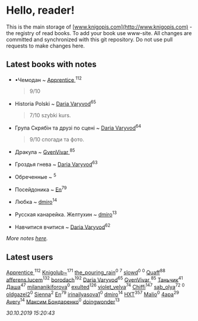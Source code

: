 # Hello, reader!
This is the main storage of [www.knigopis.com](http://www.knigopis.com) - the registry of read books.
To add your book use www-site. All changes are committed and synchronized with this git repository.
Do not use pull requests to make changes here.


## Latest books with notes
* •Чемодан ~ [Apprentice ](users/528/52821952-vkontakte)<sup>112</sup>
    > 9/10

* Historia Polski ~ [Daria Varyvod](users/829/829893410524253-facebook)<sup>65</sup>
    > 7/10 szybki kurs.

* Група Скрябін та друзі по сцені ~ [Daria Varyvod](users/829/829893410524253-facebook)<sup>64</sup>
    > 9/10 спогади та фото.

* Дракула ~ [GvenVivar ](users/158/158266434925901-facebook)<sup>85</sup>

* Гроздья гнева ~ [Daria Varyvod](users/829/829893410524253-facebook)<sup>63</sup>

* Обреченные ~ [](users/270/270444099499-odnoklassniki)<sup>5</sup>

* Посейдоника ~ [En](users/333/333646551-vkontakte)<sup>79</sup>

* Любка ~ [dmiro](users/571/5714115-vkontakte)<sup>14</sup>

* Русская канарейка. Желтухин ~ [dmiro](users/571/5714115-vkontakte)<sup>13</sup>

* Навчитися вчитися ~ [Daria Varyvod](users/829/829893410524253-facebook)<sup>62</sup>


_More notes [here](latest_books_with_notes.md)._


## Latest users
[Apprentice ](users/528/52821952-vkontakte)<sup>112</sup> 
[Knigolub~](users/111/111878597279669641685-google)<sup>171</sup> 
[the_pouring_rain](users/175/175864892-vkontakte)<sup>0</sup> 
[](users/270/270444099499-odnoklassniki)<sup>7</sup> 
[slowd](users/103/103100437955997490081-google)<sup>0</sup> 
[](users/106/106933869236254657812-google)<sup>0</sup> 
[Quaff](users/122/12267158-vkontakte)<sup>88</sup> 
[afferens.lucem](users/196/196071655-vkontakte)<sup>132</sup> 
[borodach](users/157/15706320-vkontakte)<sup>192</sup> 
[Daria Varyvod](users/829/829893410524253-facebook)<sup>65</sup> 
[GvenVivar ](users/158/158266434925901-facebook)<sup>85</sup> 
[Таньчик](users/209/2096581563762610-facebook)<sup>41</sup> 
[Даша](users/334/334696193054530347-mailru)<sup>47</sup> 
[milananikiforova](users/899/89967062-vkontakte)<sup>0</sup> 
[exulted](users/100/100599204551896265722-google)<sup>126</sup> 
[violet_velva](users/116/116961712580551399099-google)<sup>74</sup> 
[Chiffi](users/105/105831994080785626680-google)<sup>147</sup> 
[sab_olya](users/139/139338401-vkontakte)<sup>72</sup> 
[](users/117/117968006138114353304-google)<sup>0</sup> 
[oldgazel2](users/897/897669997-yandex)<sup>0</sup> 
[Sienna](users/102/102428236801747542915-google)<sup>2</sup> 
[En](users/333/333646551-vkontakte)<sup>79</sup> 
[irinailyasova1](users/373/37394485-vkontakte)<sup>0</sup> 
[dmiro](users/571/5714115-vkontakte)<sup>14</sup> 
[HXT](users/100/100002563462782-facebook)<sup>357</sup> 
[Malio](users/111/111080157683628353417-google)<sup>0</sup> 
[4apa](users/117/117392596378069249667-google)<sup>29</sup> 
[Avery](users/567/56734832-yandex)<sup>14</sup> 
[Максим Бондаренко](users/182/18277571948146284542-mailru)<sup>0</sup> 
[doingwonder](users/108/108689364763869996762-google)<sup>13</sup> 


_30.10.2019 15:20:43_
